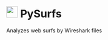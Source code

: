 # <img src="https://i.ibb.co/ZSbWvNw/icon.png" width="30px" height="30px" /> PySurfs
Analyzes web surfs by Wireshark files
